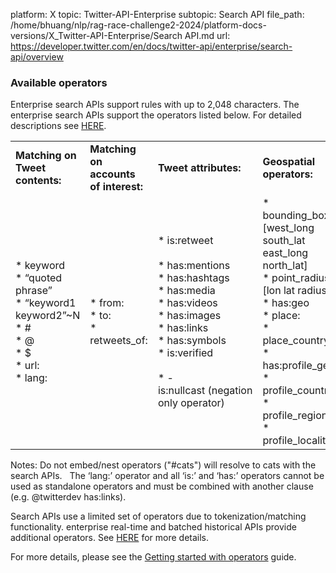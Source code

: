 platform: X
topic: Twitter-API-Enterprise
subtopic: Search API
file_path: /home/bhuang/nlp/rag-race-challenge2-2024/platform-docs-versions/X_Twitter-API-Enterprise/Search API.md
url: https://developer.twitter.com/en/docs/twitter-api/enterprise/search-api/overview


### Available operators

Enterprise search APIs support rules with up to 2,048 characters. The enterprise search APIs support the operators listed below. For detailed descriptions see [HERE](https://developer.twitter.com/en/docs/twitter-api/enterprise/search-api/guides/search-api/enterprise-operators). 

|     |     |     |     |
| --- | --- | --- | --- |
| **Matching on Tweet contents:** | **Matching on accounts of interest:** | **Tweet attributes:** | **Geospatial operators:** |
| * keyword<br>* “quoted phrase”<br>* “keyword1 keyword2”~N<br>* #<br>* @<br>* $<br>* url:<br>* lang: | * from:<br>* to:<br>* retweets\_of: | * is:retweet  <br>    <br>* has:mentions<br>* has:hashtags<br>* has:media<br>* has:videos<br>* has:images<br>* has:links<br>* has:symbols<br>* is:verified  <br>    <br>* \-is:nullcast (negation only operator) | * bounding\_box:\[west\_long south\_lat east\_long north\_lat\]<br>* point\_radius:\[lon lat radius\]<br>* has:geo<br>* place:<br>* place\_country:<br>* has:profile\_geo<br>* profile\_country:<br>* profile\_region:<br>* profile\_locality: |

  
Notes: Do not embed/nest operators ("#cats") will resolve to cats with the search APIs.   The ‘lang:’ operator and all ‘is:’ and ‘has:’ operators cannot be used as standalone operators and must be combined with another clause (e.g. @twitterdev has:links).    

Search APIs use a limited set of operators due to tokenization/matching functionality. enterprise real-time and batched historical APIs provide additional operators. See [HERE](https://developer.twitter.com/en/docs/twitter-api/enterprise/rules-and-filtering/operators-by-product) for more details.  

For more details, please see the [Getting started with operators](https://developer.twitter.com/content/developer-twitter/en/docs/twitter-api/enterprise/rules-and-filtering/building-a-rule) guide.